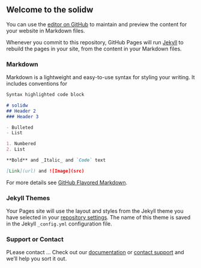## Welcome to the solidw

You can use the [editor on GitHub](https://github.com/Stefan1202Wa/solidworks/edit/master/index.md) to maintain and preview the content for your website in Markdown files.

Whenever you commit to this repository, GitHub Pages will run [Jekyll](https://jekyllrb.com/) to rebuild the pages in your site, from the content in your Markdown files.

### Markdown

Markdown is a lightweight and easy-to-use syntax for styling your writing. It includes conventions for

```markdown
Syntax highlighted code block

# solidw
## Header 2
### Header 3

- Bulleted
- List

1. Numbered
2. List

**Bold** and _Italic_ and `Code` text

[Link](url) and ![Image](src)
```

For more details see [GitHub Flavored Markdown](https://guides.github.com/features/mastering-markdown/).

### Jekyll Themes

Your Pages site will use the layout and styles from the Jekyll theme you have selected in your [repository settings](https://github.com/Stefan1202Wa/solidworks/settings). The name of this theme is saved in the Jekyll `_config.yml` configuration file.

### Support or Contact

PLease contact ... Check out our [documentation](https://help.github.com/categories/github-pages-basics/) or [contact support](https://github.com/contact) and we’ll help you sort it out.
